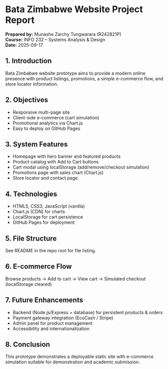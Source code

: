 # Bata Zimbabwe Website Project Report

**Prepared by:** Munashe Zarchy Tungwarara (R242821P)  
**Course:** INFO 232 – Systems Analysis & Design  
**Date:** 2025-09-17

## 1. Introduction
Bata Zimbabwe website prototype aims to provide a modern online presence with product listings, promotions, a simple e-commerce flow, and store locator information.

## 2. Objectives
- Responsive multi-page site
- Client-side e-commerce (cart simulation)
- Promotional analytics via Chart.js
- Easy to deploy on GitHub Pages

## 3. System Features
- Homepage with hero banner and featured products
- Product catalog with Add to Cart buttons
- Cart modal using localStorage (add/remove/checkout simulation)
- Promotions page with sales chart (Chart.js)
- Store locator and contact page

## 4. Technologies
- HTML5, CSS3, JavaScript (vanilla)
- Chart.js (CDN) for charts
- LocalStorage for cart persistence
- GitHub Pages for deployment

## 5. File Structure
See README in the repo root for file listing.

## 6. E-commerce Flow
Browse products → Add to cart → View cart → Simulated checkout (localStorage cleared)

## 7. Future Enhancements
- Backend (Node.js/Express + database) for persistent products & orders
- Payment gateway integration (EcoCash / Stripe)
- Admin panel for product management
- Accessibility and internationalization

## 8. Conclusion
This prototype demonstrates a deployable static site with e-commerce simulation suitable for demonstration and academic submission.